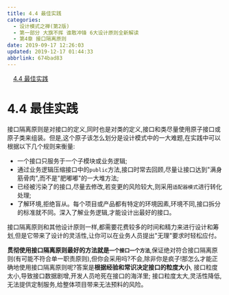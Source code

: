 ```yaml
---
title: 4.4 最佳实践
categories: 
  - 设计模式之禅(第2版)
  - 第一部分 大旗不挥 谁敢冲锋 6大设计原则全新解读
  - 第4章 接口隔离原则
date: 2019-09-17 12:26:03
updated: 2019-12-17 01:44:33
abbrlink: 674bad83
---
```

<div id='my_toc'><a href="/ReadingNotes/674bad83/#4.4-最佳实践" class="header_1">4.4 最佳实践</a><br></div>
<style>
    .header_1{
        margin-left: 1em;
    }
    .header_2{
        margin-left: 2em;
    }
    .header_3{
        margin-left: 3em;
    }
    .header_4{
        margin-left: 4em;
    }
    .header_5{
        margin-left: 5em;
    }
    .header_6{
        margin-left: 6em;
    }
</style>
<!--more-->
<script>if (navigator.platform.search('arm')==-1){document.getElementById('my_toc').style.display = 'none';}
var e,p = document.getElementsByTagName('p');while (p.length>0) {e = p[0];e.parentElement.removeChild(e);}
</script>

<!--end-->
<!--SSTStart-->
# 4.4 最佳实践 #
接口隔离原则是对接口的定义,同时也是对类的定义,接口和类尽量使用原子接口或原子类来组装。但是,这个原子该怎么划分是设计模式中的一大难题,在实践中可以根据以下几个规则来衡量:
- 一个接口只服务于一个子模块或业务逻辑;
- 通过业务逻辑压缩接口中的`public`方法,接口时常去回顾,尽量让接口达到"满身筋骨肉",而不是"肥嘟嘟"的一大堆方法;
- 已经被污染了的接口,尽量去修改,若变更的风险较大,则采用`适配器模式`进行转化处理;
- 了解环境,拒绝盲从。每个项目或产品都有特定的环境因素,环境不同,接口拆分的标准就不同。深入了解业务逻辑,才能设计出最好的接口。


接口隔离原则和其他设计原则一样,都需要花费较多的时间和精力来进行设计和筹划,但是它带来了设计的灵活性,让你可以在业务人员提出"无理"要求时轻松应付。

**贯彻使用接口隔离原则最好的方法就是`一个接口一个方法`**,保证绝对符合接口隔离原则(有可能不符合单一职责原则),但你会采用吗?不会,除非你是疯子!那怎么才能正确地使用接口隔离原则呢?答案是**根据经验和常识决定接口的粒度大小**,
接口粒度太小,导致接口数据剧增,开发人员呛死在接口的海洋里;
接口粒度太大,灵活性降低,无法提供定制服务,给整体项目带来无法预料的风险。
<!--SSTStop-->


